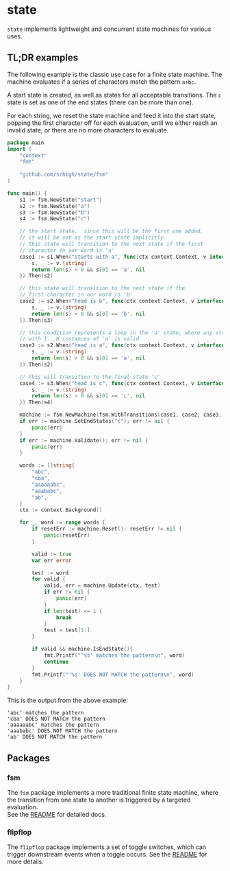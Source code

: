 # state

`state` implements lightweight and concurrent state machines for various uses.

## TL;DR examples

The following example is the classic use case for a finite state machine. 
The machine evaluates if a series of characters match the pattern `a+bc`.

A start state is created, as well as states for all acceptable transitions. 
The `c` state is set as one of the end states (there can be more than one).

For each string, we reset the state machine and feed it into the start state, 
popping the first character off for each evaluation, until we either reach an 
invalid state, or there are no more characters to evaluate.
```go
package main
import (
    "context"
    "fmt"
    
    "github.com/schigh/state/fsm"
)

func main() {
    s1 := fsm.NewState("start")
    s2 := fsm.NewState("a")
    s3 := fsm.NewState("b")
    s4 := fsm.NewState("c")

    // the start state.  since this will be the first one added,
    // it will be set as the start state implicitly
    // this state will transition to the next state if the first
    // character in our word is 'a'
    case1 := s1.When("starts with a", func(ctx context.Context, v interface{}) ( bool,  error) {
        s, _ := v.(string)
        return len(s) > 0 && s[0] == 'a', nil
    }).Then(s2)

    // this state will transition to the next state if the
    // first character in our word is 'b'
    case2 := s2.When("head is b", func(ctx context.Context, v interface{}) ( bool,  error) {
        s, _ := v.(string)
        return len(s) > 0 && s[0] == 'b', nil
    }).Then(s3)

    // this condition represents a loop in the 'a' state, where any string that starts
    // with 1...N instances of 'a' is valid
    case3 := s2.When("head is a", func(ctx context.Context, v interface{}) ( bool,  error) {
        s, _ := v.(string)
        return len(s) > 0 && s[0] == 'a', nil
    }).Then(s2)

    // this will transition to the final state 'c'
    case4 := s3.When("head is c", func(ctx context.Context, v interface{}) ( bool,  error) {
        s, _ := v.(string)
        return len(s) > 0 && s[0] == 'c', nil
    }).Then(s4)

    machine := fsm.NewMachine(fsm.WithTransitions(case1, case2, case3, case4))
    if err := machine.SetEndStates("c"); err != nil {
        panic(err)
    }
    if err := machine.Validate(); err != nil {
        panic(err)
    }

    words := []string{
        "abc",
        "cba",
        "aaaaaabc",
        "aaababc",
        "ab",
    }
    ctx := context.Background()

    for _, word := range words {
        if resetErr := machine.Reset(); resetErr != nil {
            panic(resetErr)
        }

        valid := true
        var err error

        test := word
        for valid {
            valid, err = machine.Update(ctx, test)
            if err != nil {
                panic(err)
            }
            if len(test) <= 1 {
                break
            }
            test = test[1:]
        }

        if valid && machine.IsEndState(){
            fmt.Printf("'%s' matches the pattern\n", word)
            continue
        }
        fmt.Printf("'%s' DOES NOT MATCH the pattern\n", word)
    }
}
```
This is the output from the above example:
```text
'abc' matches the pattern
'cba' DOES NOT MATCH the pattern
'aaaaaabc' matches the pattern
'aaababc' DOES NOT MATCH the pattern
'ab' DOES NOT MATCH the pattern
```

## Packages

### fsm

The `fsm` package implements a more traditional finite state machine, where the 
transition from one state to another is triggered by a targeted evaluation.  
See the [README](./fsm/README.md) for detailed docs.

### flipflop

The `flipflop` package implements a set of toggle switches, which can trigger 
downstream events when a toggle occurs.  See the [README](./flipflop/README.md) 
for more details.
